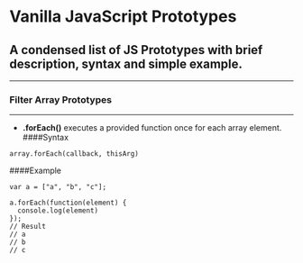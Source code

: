 # Vanilla JavaScript Prototypes

## A condensed list of JS Prototypes with brief description, syntax and simple example.
---
### Filter Array Prototypes
---

* **.forEach()**  executes a provided function once for each array element.
####Syntax
```
array.forEach(callback, thisArg)
```
####Example
```
var a = ["a", "b", "c"];

a.forEach(function(element) {
  console.log(element)
});
// Result
// a
// b
// c
```
